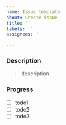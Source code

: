 ```yaml
---
name: Issue template
about: Create issue
title: ''
labels: ''
assignees: ''

---
```


### Description
> description

### Progress
- [ ] todo1
- [ ] todo2
- [ ] todo3
